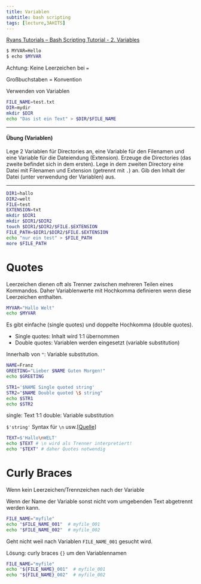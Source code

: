 ```yaml
---
title: Variablen
subtitle: bash scripting
tags: [lecture,3AHITS]
---
```


[Ryans Tutorials – Bash Scripting Tutorial - 2. Variables](https://ryanstutorials.net/bash-scripting-tutorial/bash-variables.php)

```sh
$ MYVAR=Hello
$ echo $MYVAR
```

Achtung: Keine Leerzeichen bei `=`

Großbuchstaben = Konvention

Verwenden von Variablen

```sh
FILE_NAME=test.txt
DIR=mydir
mkdir $DIR
echo "Das ist ein Text" > $DIR/$FILE_NAME
```

---

#### Übung (Variablen)

Lege 2 Variablen für Directories an, eine Variable für den Filenamen und eine Variable für die Dateiendung (Extension). Erzeuge die Directories (das zweite befindet sich in dem ersten). Lege in dem zweiten Directory eine Datei mit Filenamen und Extension (getrennt mit `.`) an. Gib den Inhalt der Datei (unter verwendung der Variablen) aus.

---

```bash
DIR1=hallo
DIR2=welt
FILE=test
EXTENSION=txt
mkdir $DIR1
mkdir $DIR1/$DIR2
touch $DIR1/$DIR2/$FILE.$EXTENSION
FILE_PATH=$DIR1/$DIR2/$FILE.$EXTENSION
echo "nur ein test" > $FILE_PATH
more $FILE_PATH
```



# Quotes

Leerzeichen dienen oft als Trenner zwischen mehreren Teilen eines Kommandos. Daher Variablenwerte mit Hochkomma definieren wenn diese Leerzeichen enthalten.

```bash
MYVAR="Hallo Welt"
echo $MYVAR
```

Es gibt einfache (single quotes) und doppelte Hochkomma (double quotes).

- Single quotes: Inhalt wird 1:1 übernommen
- Double quotes: Variablen werden eingesetzt (variable substitution)

Innerhalb von `"`: Variable substitution.

```sh
NAME=Franz
GREETING="Lieber $NAME Guten Morgen!"
echo $GREETING
```


```sh
STR1='$NAME Single quoted string'
STR2="$NAME Double quoted \$ string"
echo $STR1
echo $STR2
```

single: Text 1:1
double: Variable substitution

`$'string'` Syntax für `\n` usw.[[Quelle](https://stackoverflow.com/a/3182519)]

```sh
TEXT=$'Hallo\nWELT'
echo $TEXT # \n wird als Trenner interpretiert!
echo "$TEXT" # daher Quotes notwendig
```



# Curly Braces

Wenn kein Leerzeichen/Trennzeichen nach der Variable

Wenn der Name der Variable sonst nicht vom umgebenden Text abgetrennt werden kann.

```bash
FILE_NAME="myfile"
echo "$FILE_NAME_001"  # myfile_001
echo "$FILE_NAME_002"  # myfile_002
```


Geht nicht weil nach Variablen `FILE_NAME_001` gesucht wird.

Lösung: curly braces `{}` um den Variablennamen

```sh
FILE_NAME="myfile"
echo "${FILE_NAME}_001"  # myfile_001
echo "${FILE_NAME}_002"  # myfile_002
```

